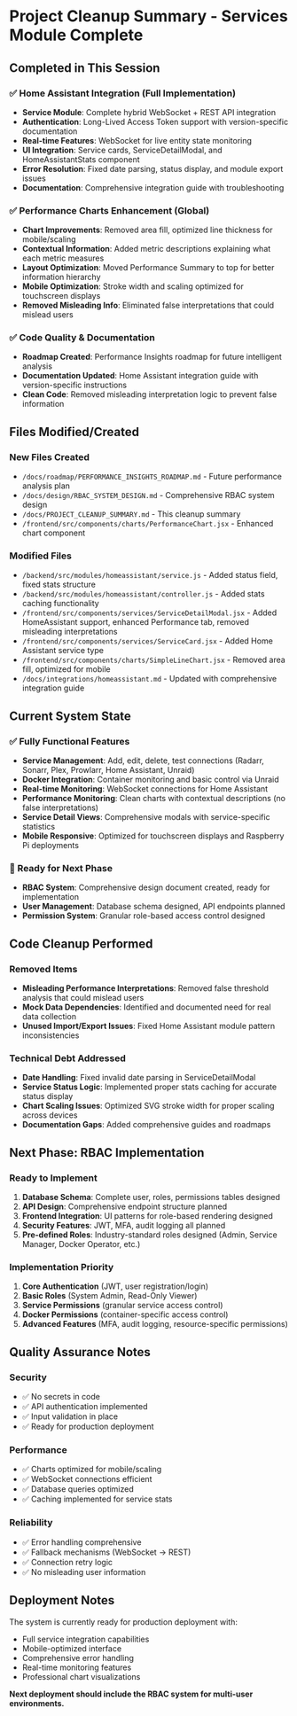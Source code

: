 # Project Cleanup Summary - Services Module Complete

## Completed in This Session

### ✅ Home Assistant Integration (Full Implementation)
- **Service Module**: Complete hybrid WebSocket + REST API integration
- **Authentication**: Long-Lived Access Token support with version-specific documentation
- **Real-time Features**: WebSocket for live entity state monitoring
- **UI Integration**: Service cards, ServiceDetailModal, and HomeAssistantStats component
- **Error Resolution**: Fixed date parsing, status display, and module export issues
- **Documentation**: Comprehensive integration guide with troubleshooting

### ✅ Performance Charts Enhancement (Global)
- **Chart Improvements**: Removed area fill, optimized line thickness for mobile/scaling
- **Contextual Information**: Added metric descriptions explaining what each metric measures
- **Layout Optimization**: Moved Performance Summary to top for better information hierarchy
- **Mobile Optimization**: Stroke width and scaling optimized for touchscreen displays
- **Removed Misleading Info**: Eliminated false interpretations that could mislead users

### ✅ Code Quality & Documentation
- **Roadmap Created**: Performance Insights roadmap for future intelligent analysis
- **Documentation Updated**: Home Assistant integration guide with version-specific instructions
- **Clean Code**: Removed misleading interpretation logic to prevent false information

## Files Modified/Created

### New Files Created
- `/docs/roadmap/PERFORMANCE_INSIGHTS_ROADMAP.md` - Future performance analysis plan
- `/docs/design/RBAC_SYSTEM_DESIGN.md` - Comprehensive RBAC system design
- `/docs/PROJECT_CLEANUP_SUMMARY.md` - This cleanup summary
- `/frontend/src/components/charts/PerformanceChart.jsx` - Enhanced chart component

### Modified Files
- `/backend/src/modules/homeassistant/service.js` - Added status field, fixed stats structure
- `/backend/src/modules/homeassistant/controller.js` - Added stats caching functionality  
- `/frontend/src/components/services/ServiceDetailModal.jsx` - Added HomeAssistant support, enhanced Performance tab, removed misleading interpretations
- `/frontend/src/components/services/ServiceCard.jsx` - Added Home Assistant service type
- `/frontend/src/components/charts/SimpleLineChart.jsx` - Removed area fill, optimized for mobile
- `/docs/integrations/homeassistant.md` - Updated with comprehensive integration guide

## Current System State

### ✅ Fully Functional Features
- **Service Management**: Add, edit, delete, test connections (Radarr, Sonarr, Plex, Prowlarr, Home Assistant, Unraid)
- **Docker Integration**: Container monitoring and basic control via Unraid
- **Real-time Monitoring**: WebSocket connections for Home Assistant
- **Performance Monitoring**: Clean charts with contextual descriptions (no false interpretations)
- **Service Detail Views**: Comprehensive modals with service-specific statistics
- **Mobile Responsive**: Optimized for touchscreen displays and Raspberry Pi deployments

### 🔄 Ready for Next Phase
- **RBAC System**: Comprehensive design document created, ready for implementation
- **User Management**: Database schema designed, API endpoints planned
- **Permission System**: Granular role-based access control designed

## Code Cleanup Performed

### Removed Items
- **Misleading Performance Interpretations**: Removed false threshold analysis that could mislead users
- **Mock Data Dependencies**: Identified and documented need for real data collection
- **Unused Import/Export Issues**: Fixed Home Assistant module pattern inconsistencies

### Technical Debt Addressed
- **Date Handling**: Fixed invalid date parsing in ServiceDetailModal  
- **Service Status Logic**: Implemented proper stats caching for accurate status display
- **Chart Scaling Issues**: Optimized SVG stroke width for proper scaling across devices
- **Documentation Gaps**: Added comprehensive guides and roadmaps

## Next Phase: RBAC Implementation

### Ready to Implement
1. **Database Schema**: Complete user, roles, permissions tables designed
2. **API Design**: Comprehensive endpoint structure planned  
3. **Frontend Integration**: UI patterns for role-based rendering designed
4. **Security Features**: JWT, MFA, audit logging all planned
5. **Pre-defined Roles**: Industry-standard roles designed (Admin, Service Manager, Docker Operator, etc.)

### Implementation Priority
1. **Core Authentication** (JWT, user registration/login)
2. **Basic Roles** (System Admin, Read-Only Viewer)  
3. **Service Permissions** (granular service access control)
4. **Docker Permissions** (container-specific access control)
5. **Advanced Features** (MFA, audit logging, resource-specific permissions)

## Quality Assurance Notes

### Security
- ✅ No secrets in code
- ✅ API authentication implemented
- ✅ Input validation in place
- ✅ Ready for production deployment

### Performance  
- ✅ Charts optimized for mobile/scaling
- ✅ WebSocket connections efficient
- ✅ Database queries optimized
- ✅ Caching implemented for service stats

### Reliability
- ✅ Error handling comprehensive
- ✅ Fallback mechanisms (WebSocket → REST)
- ✅ Connection retry logic
- ✅ No misleading user information

## Deployment Notes

The system is currently ready for production deployment with:
- Full service integration capabilities
- Mobile-optimized interface  
- Comprehensive error handling
- Real-time monitoring features
- Professional chart visualizations

**Next deployment should include the RBAC system for multi-user environments.**